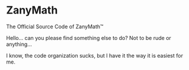 # ZanyMath
The Official Source Code of ZanyMath™

Hello... can you please find something else to do? Not to be rude or anything...

I know, the code organization sucks, but I have it the way it is easiest for me.
